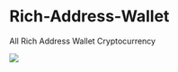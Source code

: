 # Rich-Address-Wallet
All Rich Address Wallet Cryptocurrency

![](https://raw.githubusercontent.com/Pymmdrza/Rich-Address-Wallet/main/bitcoin-come-from-874x437.png)
